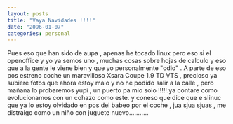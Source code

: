 ```yaml
---
layout: posts
title: "Vaya Navidades !!!!"
date: "2096-01-07"
categories: personal
---
```


Pues eso que han sido de aupa , apenas he tocado linux pero eso si el openoffice y yo ya semos uno , muchas cosas sobre hojas de calculo y eso que a la gente le viene bien y que yo personalmente "odio" . A parte de eso pos estreno coche un maravilloso Xsara Coupe 1.9 TD VTS , precioso ya subiere fotos que ahora estoy malo y no he podido salir a la calle , pero mañana lo probaremos yupi , un puerto pa mio solo !!!!!.ya contare como evolucionamos con un cohazo como este. y coneso que dice que e slinuc que ya lo estoy olvidado en pos del babeo por el coche , jua sjua sjuas , me distraigo como un niño con juguete nuevo...........
